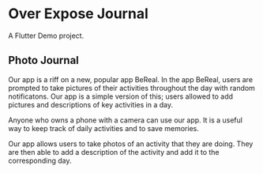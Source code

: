 # Over Expose Journal

A Flutter Demo project.

## Photo Journal

Our app is a riff on a new, popular app BeReal. In the app BeReal, users are prompted to take pictures of their activities throughout the day with random notificatons. Our app is a simple version of this; users allowed to add pictures and descriptions of key activities in a day. 

Anyone who owns a phone with a camera can use our app. It is a useful way to keep track of daily activities and to save memories. 

Our app allows users to take photos of an activity that they are doing. They are then able to add a description of the activity and add it to the corresponding day. 
